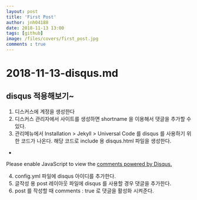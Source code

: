 ```yaml
---
layout: post
title: 'First Post'
author: jnh04188
date: 2018-11-13 13:00
tags: [github]
image: /files/covers/first_post.jpg
comments : true
---
```


# 2018-11-13-disqus.md

## disqus 적용해보기~

1. 디스커스에 계정을 생성한다
2. 디스커스 관리자에서 사이트를 생성하면 shortname 을 이용해서 댓글을 추가할 수 있다.
3. 관리메뉴에서 Installation > Jekyll > Universal Code 를 disqus 를 사용하기 위한 코드가 나온다.
해당 코드로 include 용 disqus.html 파일을 생성한다.

- <div id="disqus_thread"></div>
<script>

/**
*  RECOMMENDED CONFIGURATION VARIABLES: EDIT AND UNCOMMENT THE SECTION BELOW TO INSERT DYNAMIC VALUES FROM YOUR PLATFORM OR CMS.
*  LEARN WHY DEFINING THESE VARIABLES IS IMPORTANT: https://disqus.com/admin/universalcode/#configuration-variables*/
/*
var disqus_config = function () {
this.page.url = PAGE_URL;  // Replace PAGE_URL with your page's canonical URL variable
this.page.identifier = PAGE_IDENTIFIER; // Replace PAGE_IDENTIFIER with your page's unique identifier variable
};
*/
(function() { // DON'T EDIT BELOW THIS LINE
var d = document, s = d.createElement('script');
s.src = 'https://skyksit-github-io.disqus.com/embed.js';
s.setAttribute('data-timestamp', +new Date());
(d.head || d.body).appendChild(s);
})();
</script>
<noscript>Please enable JavaScript to view the <a href="https://disqus.com/?ref_noscript">comments powered by Disqus.</a></noscript>


4. config.yml 파일에 disqus 아이디를 추가한다.
5. 글작성 용 post 레이아웃 파일에 disqus 를 사용할 경우 댓글을 추가한다.
6. post 를 작성할 때 comments : true  로 댓글을 활성화 시켜준다.
